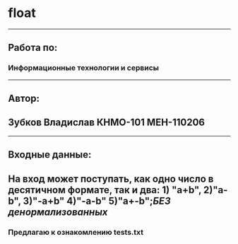 # float
-----
## Работа по: 	
### Информационные технологии и сервисы
-----
## Автор:
## Зубков Владислав КНМО-101 МЕН-110206
-----
## Входные данные:
## На вход может поступать, как одно число в десятичном формате, так и два: 1) "a+b", 2)"a-b", 3)"-a+b" 4)"-a-b" 5)"a+-b";*БЕЗ денормализованных*
### Предлагаю к ознакомлению tests.txt

